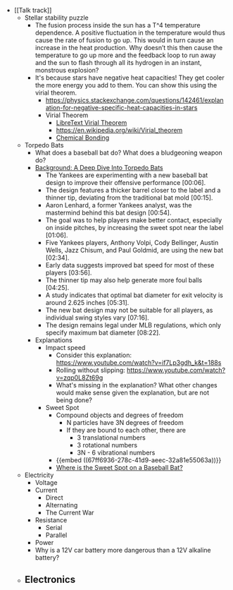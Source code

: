 - [[Talk track]]
	- Stellar stability puzzle
		- The fusion process inside the sun has a T^4 temperature dependence. A positive fluctuation in the temperature would thus cause the rate of fusion to go up. This would in turn cause an increase in the heat production. Why doesn’t this then cause the temperature to go up more and the feedback loop to run away and the sun to flash through all its hydrogen in an instant, monstrous explosion?
		- It's because stars have negative heat capacities! They get cooler the more energy you add to them. You can show this using the virial theorem.
			- https://physics.stackexchange.com/questions/142461/explanation-for-negative-specific-heat-capacities-in-stars
			- Virial Theorem
				- [LibreText Virial Theorem](https://phys.libretexts.org/Bookshelves/Classical_Mechanics/Variational_Principles_in_Classical_Mechanics_(Cline)/02%3A_Review_of_Newtonian_Mechanics/2.11%3A_Virial_Theorem)
				- https://en.wikipedia.org/wiki/Virial_theorem
				- [Chemical Bonding](https://chem.libretexts.org/Bookshelves/Physical_and_Theoretical_Chemistry_Textbook_Maps/Quantum_Tutorials_(Rioux)/03%3A_Chemical_Bonding/3.03%3A_The_Covalent_Bond_Clarified_Through_the_Use_of_the_Virial_Theorem)
	- Torpedo Bats
		- What does a baseball bat do? What does a bludgeoning weapon do?
		- [Background: A Deep Dive Into Torpedo Bats](https://www.youtube.com/watch?v=LgeOXKb1jC0)
			- The Yankees are experimenting with a new baseball bat design to improve their offensive performance [00:06].
			- The design features a thicker barrel closer to the label and a thinner tip, deviating from the traditional bat mold [00:15].
			- Aaron Lenhard, a former Yankees analyst, was the mastermind behind this bat design [00:54].
			- The goal was to help players make better contact, especially on inside pitches, by increasing the sweet spot near the label [01:06].
			- Five Yankees players, Anthony Volpi, Cody Bellinger, Austin Wells, Jazz Chisum, and Paul Goldmid, are using the new bat [02:34].
			- Early data suggests improved bat speed for most of these players [03:56].
			- The thinner tip may also help generate more foul balls [04:25].
			- A study indicates that optimal bat diameter for exit velocity is around 2.625 inches [05:31].
			- The new bat design may not be suitable for all players, as individual swing styles vary [07:16].
			- The design remains legal under MLB regulations, which only specify maximum bat diameter [08:22].
		- Explanations
			- Impact speed
				- Consider this explanation: https://www.youtube.com/watch?v=if7Lp3gdh_k&t=188s
				- Rolling without slipping: https://www.youtube.com/watch?v=zqp0L8Zt69g
				- What's missing in the explanation? What other changes would make sense given the explanation, but are not being done?
			- Sweet Spot
				- Compound objects and degrees of freedom
					- N particles have 3N degrees of freedom
					- If they are bound to each other, there are
						- 3 translational numbers
						- 3 rotational numbers
						- 3N - 6 vibrational numbers
				- {{embed ((67ff6936-278c-41d9-aeec-32a81e55063a))}}
				- [Where is the Sweet Spot on a Baseball Bat?](https://www.youtube.com/watch?v=4Znhd11avpA)
	- Electricity
		- Voltage
		- Current
			- Direct
			- Alternating
			- The Current War
		- Resistance
			- Serial
			- Parallel
		- Power
		- Why is a 12V car battery more dangerous than a 12V alkaline battery?
	- Electronics
		-